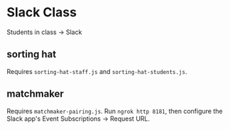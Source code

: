 Slack Class
===========

Students in class &rarr; Slack


sorting hat
-----------

Requires `sorting-hat-staff.js` and `sorting-hat-students.js`.


matchmaker
----------

Requires `matchmaker-pairing.js`.
Run `ngrok http 8181`, then configure the Slack app's Event Subscriptions &rarr; Request URL.
